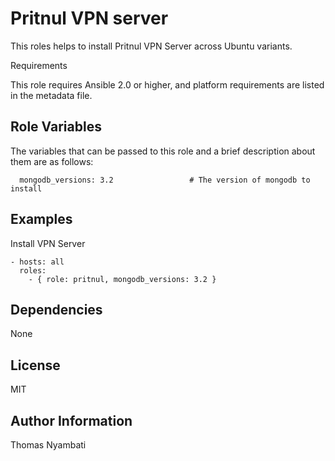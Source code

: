 # Pritnul VPN server

This roles helps to install Pritnul VPN Server across Ubuntu variants.

Requirements

This role requires Ansible 2.0 or higher, and platform requirements are listed in the metadata file.

## Role Variables

The variables that can be passed to this role and a brief description about them are as follows:
```
  mongodb_versions: 3.2                 # The version of mongodb to install

```
## Examples

Install VPN Server
```
- hosts: all
  roles:
    - { role: pritnul, mongodb_versions: 3.2 }
```
## Dependencies

None

## License

MIT

## Author Information

Thomas Nyambati
